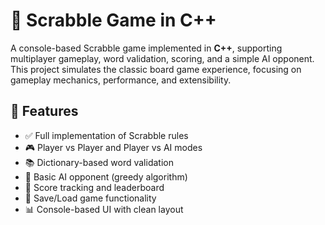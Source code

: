 # 🧩 Scrabble Game in C++

A console-based Scrabble game implemented in **C++**, supporting multiplayer gameplay, word validation, scoring, and a simple AI opponent. This project simulates the classic board game experience, focusing on gameplay mechanics, performance, and extensibility.

## 🎯 Features

- ✅ Full implementation of Scrabble rules
- 🎮 Player vs Player and Player vs AI modes
- 📚 Dictionary-based word validation
- 🧠 Basic AI opponent (greedy algorithm)
- 🧮 Score tracking and leaderboard
- 💾 Save/Load game functionality
- 📊 Console-based UI with clean layout


